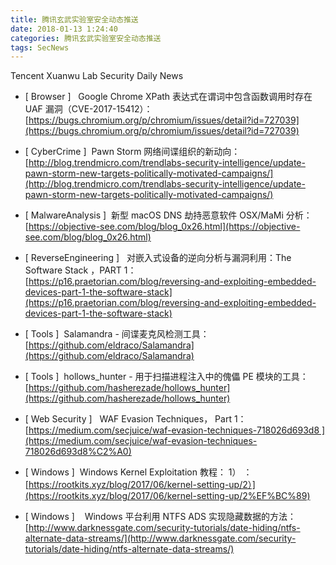 ```yaml
---
title: 腾讯玄武实验室安全动态推送
date: 2018-01-13 1:24:40
categories: 腾讯玄武实验室安全动态推送
tags: SecNews
---
```


Tencent Xuanwu Lab Security Daily News  
* [ Browser ]   Google Chrome XPath 表达式在谓词中包含函数调用时存在 UAF 漏洞（CVE-2017-15412）：   
[https://bugs.chromium.org/p/chromium/issues/detail?id=727039](https://bugs.chromium.org/p/chromium/issues/detail?id=727039)  

* [ CyberCrime ]  Pawn Storm 网络间谍组织的新动向：   
[http://blog.trendmicro.com/trendlabs-security-intelligence/update-pawn-storm-new-targets-politically-motivated-campaigns/](http://blog.trendmicro.com/trendlabs-security-intelligence/update-pawn-storm-new-targets-politically-motivated-campaigns/)  

* [ MalwareAnalysis ]  新型 macOS DNS 劫持恶意软件 OSX/MaMi 分析：   
[https://objective-see.com/blog/blog_0x26.html](https://objective-see.com/blog/blog_0x26.html)  

* [ ReverseEngineering ]   对嵌入式设备的逆向分析与漏洞利用：The Software Stack ，PART 1：   
[https://p16.praetorian.com/blog/reversing-and-exploiting-embedded-devices-part-1-the-software-stack](https://p16.praetorian.com/blog/reversing-and-exploiting-embedded-devices-part-1-the-software-stack)  

* [ Tools ]  Salamandra - 间谍麦克风检测工具：   
[https://github.com/eldraco/Salamandra](https://github.com/eldraco/Salamandra)  

* [ Tools ]  hollows_hunter - 用于扫描进程注入中的傀儡 PE 模块的工具：   
[https://github.com/hasherezade/hollows_hunter](https://github.com/hasherezade/hollows_hunter)  

* [ Web Security ]   WAF Evasion Techniques， Part 1：   
[https://medium.com/secjuice/waf-evasion-techniques-718026d693d8 ](https://medium.com/secjuice/waf-evasion-techniques-718026d693d8%C2%A0)  

* [ Windows ]  Windows Kernel Exploitation 教程： 1） ：   
[https://rootkits.xyz/blog/2017/06/kernel-setting-up/2）](https://rootkits.xyz/blog/2017/06/kernel-setting-up/2%EF%BC%89)  

* [ Windows ]  
 Windows 平台利用 NTFS ADS 实现隐藏数据的方法：   
[http://www.darknessgate.com/security-tutorials/date-hiding/ntfs-alternate-data-streams/](http://www.darknessgate.com/security-tutorials/date-hiding/ntfs-alternate-data-streams/)  

